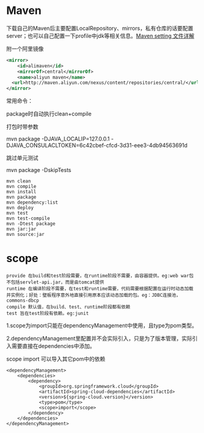 # Maven

下载自己的Maven后主要配置LocalRepository、mirrors，私有仓库的话要配置server；也可以自己配置一下profile中jdk等相关信息。[Maven setting 文件详解](https://www.cnblogs.com/hongmoshui/p/10762272.html)

附一个阿里镜像

~~~xml
<mirror>
    <id>alimaven</id>
    <mirrorOf>central</mirrorOf>
    <name>aliyun maven</name>
  <url>http://maven.aliyun.com/nexus/content/repositories/central/</url>
</mirror>
~~~

常用命令：

package时自动执行clean+compile

打包时带参数

mvn package -DJAVA_LOCALIP=127.0.0.1 -DJAVA_CONSULACLTOKEN=6c42cbef-cfcd-3d31-eee3-4db94563691d

跳过单元测试

mvn package -DskipTests

~~~
mvn clean
mvn compile
mvn install
mvn package
mvn dependency:list
mvn deploy
mvn test
mvn test-compile
mvn -Dtest package
mvn jar:jar
mvn source:jar
~~~



# scope

~~~
provide 在build和test阶段需要，在runtime阶段不需要，由容器提供。eg:web war包不包括servlet-api.jar，而是由tomcat提供
runtime 在编译阶段不需要，在test和runtime需要，代码需要根据配置在运行时动态加载并实例化；好处：壁板程序意外地直接引用原本应该动态加载的包。eg：JDBC连接池，commons-dbcp
compile 默认值，在build、test、runtime阶段都有依赖
test 旨在test阶段有依赖。eg:junit
~~~

1.scope为import只能在dependencyManagement中使用，且type为pom类型。

2.dependencyManagement里配置并不会实际引入，只是为了版本管理，实际引入需要直接在dependencies中添加。

scope import 可以导入其它pom中的依赖

```
<dependencyManagement>
    <dependencies>
        <dependency>
            <groupId>org.springframework.cloud</groupId>
            <artifactId>spring-cloud-dependencies</artifactId>
            <version>${spring-cloud.version}</version>
            <type>pom</type>
            <scope>import</scope>
        </dependency>
    </dependencies>
</dependencyManagement>
```

